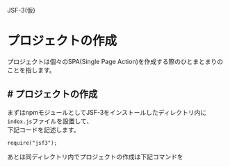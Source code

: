 JSF-3(仮)

# プロジェクトの作成

プロジェクトは個々のSPA(Single Page Action)を作成する際のひとまとまりのことを指します。  

## # プロジェクトの作成


まずはnpmモジュールとしてJSF-3をインストールしたディレクトリ内に``index.js``ファイルを設置して、  
下記コードを記述します。

```
require("jsf3");
```

あとは同ディレクトリ内でプロジェクトの作成は下記コマンドを